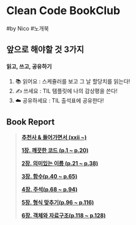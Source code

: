 # Clean Code BookClub

#by Nico #노개북



## 앞으로 해야할 것 3가지

#### 읽고, 쓰고, 공유하기

1. 📚 읽어요 : 스케쥴러를 보고 그 날 할당치를 읽는다!
2. ✍️ 쓰세요 : TIL 템플릿에 나의 감상평을 쓴다!
3. ☁️ 공유하세요 : TIL 출석표에 공유한다!



## Book Report

> [**추천사 & 들어가면서 (xxii ~)**](https://github.com/TaeyeonRoyce/TIL/blob/master/98_BookClub/Clean_Code/Day_01.md)
>
> [**1장. 깨끗한 코드 (p.1 ~ p.20)**](https://github.com/TaeyeonRoyce/TIL/blob/master/98_BookClub/Clean_Code/Day_02.md)
>
> [**2장. 의미있는 이름 (p.21 ~ p.38)**](https://github.com/TaeyeonRoyce/TIL/blob/master/98_BookClub/Clean_Code/Day_03.md)
>
> [**3장. 함수(p.40 ~ p.65)**](https://github.com/TaeyeonRoyce/TIL/blob/master/98_BookClub/Clean_Code/Day_04.md)
>
> [**4장. 주석(p.68 ~ p.94)**](https://github.com/TaeyeonRoyce/TIL/blob/master/98_BookClub/Clean_Code/Day_05.md)
>
> [**5장. 형식 맞추기(p.96 ~ p.116)**](https://github.com/TaeyeonRoyce/TIL/blob/master/98_BookClub/Clean_Code/Day_06.md)
>
> [**6장. 객체와 자료구조(p.118 ~ p.128)**](https://github.com/TaeyeonRoyce/TIL/blob/master/98_BookClub/Clean_Code/Day_07.md)

 

